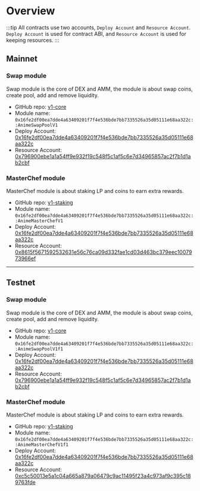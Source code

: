 # Overview

:::tip
All contracts use two accounts, `Deploy Account` and `Resource Account`.
`Deploy Account` is used for contract ABI, and `Resource Account` is used for keeping resources.
:::

## Mainnet
### Swap module
Swap module is the core of DEX and AMM, the module is about swap coins, create pool, add and remove liquidity.
* GitHub repo: [v1-core](https://github.com/AnimeSwap/v1-core/tree/v1.0.1)
* Module name: `0x16fe2df00ea7dde4a63409201f7f4e536bde7bb7335526a35d05111e68aa322c::AnimeSwapPoolV1`
* Deploy Account: [0x16fe2df00ea7dde4a63409201f7f4e536bde7bb7335526a35d05111e68aa322c](https://explorer.aptoslabs.com/account/0x16fe2df00ea7dde4a63409201f7f4e536bde7bb7335526a35d05111e68aa322c?network=mainnet)
* Resource Account: [0x796900ebe1a1a54ff9e932f19c548f5c1af5c6e7d34965857ac2f7b1d1ab2cbf](https://explorer.aptoslabs.com/account/0x796900ebe1a1a54ff9e932f19c548f5c1af5c6e7d34965857ac2f7b1d1ab2cbf?network=mainnet)

### MasterChef module
MasterChef module is about staking LP and coins to earn extra rewards.
* GitHub repo: [v1-staking](https://github.com/AnimeSwap/v1-staking)
* Module name: `0x16fe2df00ea7dde4a63409201f7f4e536bde7bb7335526a35d05111e68aa322c::AnimeMasterChefV1`
* Deploy Account: [0x16fe2df00ea7dde4a63409201f7f4e536bde7bb7335526a35d05111e68aa322c](https://explorer.aptoslabs.com/account/0x16fe2df00ea7dde4a63409201f7f4e536bde7bb7335526a35d05111e68aa322c?network=Mainnet)
* Resource Account: [0x8615f5671592532631e56c76ca09d332fae1cd03d463bc379eec1007973966ef](https://explorer.aptoslabs.com/account/0x8615f5671592532631e56c76ca09d332fae1cd03d463bc379eec1007973966ef?network=Mainnet)

------

## Testnet

### Swap module
Swap module is the core of DEX and AMM, the module is about swap coins, create pool, add and remove liquidity.
* GitHub repo: [v1-core](https://github.com/AnimeSwap/v1-core)
* Module name: `0x16fe2df00ea7dde4a63409201f7f4e536bde7bb7335526a35d05111e68aa322c::AnimeSwapPoolV1f1`
* Deploy Account: [0x16fe2df00ea7dde4a63409201f7f4e536bde7bb7335526a35d05111e68aa322c](https://explorer.aptoslabs.com/account/0x16fe2df00ea7dde4a63409201f7f4e536bde7bb7335526a35d05111e68aa322c?network=Testnet)
* Resource Account: [0x796900ebe1a1a54ff9e932f19c548f5c1af5c6e7d34965857ac2f7b1d1ab2cbf](https://explorer.aptoslabs.com/account/0x796900ebe1a1a54ff9e932f19c548f5c1af5c6e7d34965857ac2f7b1d1ab2cbf?network=Testnet)

### MasterChef module
MasterChef module is about staking LP and coins to earn extra rewards.
* GitHub repo: [v1-staking](https://github.com/AnimeSwap/v1-staking)
* Module name: `0x16fe2df00ea7dde4a63409201f7f4e536bde7bb7335526a35d05111e68aa322c::AnimeMasterChefV1f1`
* Deploy Account: [0x16fe2df00ea7dde4a63409201f7f4e536bde7bb7335526a35d05111e68aa322c](https://explorer.aptoslabs.com/account/0x16fe2df00ea7dde4a63409201f7f4e536bde7bb7335526a35d05111e68aa322c?network=Testnet)
* Resource Account: [0xc5c50013e5a1c04a665a879a06479c9ac11495f23a4c973af9c395c189763fde](https://explorer.aptoslabs.com/account/0xc5c50013e5a1c04a665a879a06479c9ac11495f23a4c973af9c395c189763fde?network=Testnet)
